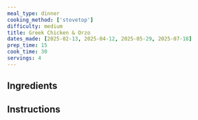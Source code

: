 ```yaml
---
meal_type: dinner
cooking_method: ['stovetop']
difficulty: medium
title: Greek Chicken & Orzo
dates_made: [2025-02-13, 2025-04-12, 2025-05-29, 2025-07-18]
prep_time: 15
cook_time: 30
servings: 4
---
```


## Ingredients

## Instructions
